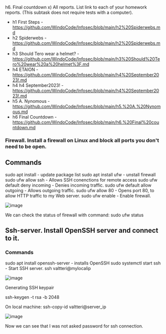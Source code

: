 h6. Final countdown
x) All reports. List link to each of your homework reports. (This subtask does not require tests with a computer).
- h1 First Steps - https://github.com/WindoCode/Infosec/blob/main/h2%20Spiderwebs.md
- h2 Spiderwebs - https://github.com/WindoCode/Infosec/blob/main/h2%20Spiderwebs.md
- h3 Should Tero wear a helmet? - https://github.com/WindoCode/Infosec/blob/main/h3%20Should%20Tero%20wear%20a%20helmet%3F.md
- h4 ETAION - https://github.com/WindoCode/Infosec/blob/main/h4%20September2023!.md
- h4 h4 September2023! - https://github.com/WindoCode/Infosec/blob/main/h4%20September2023!.md
- h5 A. Nynomous - https://github.com/WindoCode/Infosec/blob/main/h5.%20A.%20Nynomous.md
- h6 Final Countdown - https://github.com/WindoCode/Infosec/blob/main/h6.%20Final%20countdown.md

  



### Firewall. Install a firewall on Linux and block all ports you don't need to be open.

## Commands
sudo apt install - update package list
sudo apt install ufw - unstall firewall
sudo ufw allow ssh - Allows SSH conenctions for remote access
sudo ufw default deny incoming - Denies incoming traffic.
sudo ufw default allow outgoing - Allows outgoing traffic.
sudo ufw allow 80 - Opens port 80, to allow HTTP traffic to my Web server.
sudo ufw enable - Enable firewall.

![image](https://github.com/WindoCode/Infosec/assets/110290723/cdfdd3cd-c9de-47ab-a9be-c6507feb23bb)

We can check the status of firewall with command: sudo ufw status


## Ssh-server. Install OpenSSH server and connect to it.

### Commands
sudo apt install openssh-server - installs OpenSSH
sudo systemctl start ssh - Start SSH server.
ssh valtteri@mylocalip 

![image](https://github.com/WindoCode/Infosec/assets/110290723/ffc40116-6cf4-4f3b-b562-59925bdb6d88)

Generating SSH keypair

ssh-keygen -t rsa -b 2048

On local machine:
ssh-copy-id valtteri@server_ip

![image](https://github.com/WindoCode/Infosec/assets/110290723/8283c0ca-73bb-47a6-a9db-73bae63fd01e)

Now we can see that I was not asked password for ssh connection.








